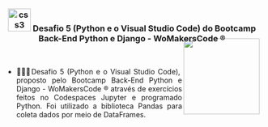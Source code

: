 <div align="center">
<h3><img src="https://i.pinimg.com/originals/e7/26/c7/e726c74ac081eed50feee1433d12c998.gif" alt="css3" width="45"> Desafio 5 (Python e o Visual Studio Code) do Bootcamp Back-End Python e Django - WoMakersCode ®
 
<img align="right" width="150px" style="margin-top:-10px" src="https://user-images.githubusercontent.com/71572039/216510822-39114072-9905-4308-b0ee-3a4bddc8b76f.png">
</div>
</br>
<div align="justify">
 
- 👷🏻‍♀Desafio 5 (Python e o Visual Studio Code), proposto pelo Bootcamp Back-End Python e Django - WoMakersCode ® através de exercícios feitos no Codespaces Jupyter e programado Python. Foi utilizado a biblioteca Pandas para coleta dados por meio de DataFrames.
  
</div>
